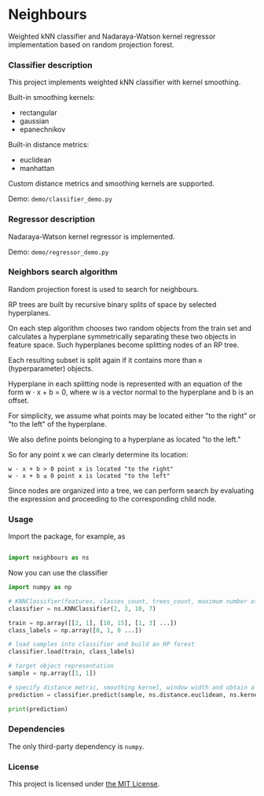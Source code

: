 # Neighbours

Weighted kNN classifier and Nadaraya-Watson kernel regressor implementation based on random projection forest.

### Classifier description

This project implements weighted kNN classifier with kernel smoothing.

Built-in smoothing kernels:

* rectangular
* gaussian
* epanechnikov

Built-in distance metrics:

* euclidean
* manhattan

Custom distance metrics and smoothing kernels are supported.

Demo: `demo/classifier_demo.py`

### Regressor description

Nadaraya-Watson kernel regressor is implemented.

Demo: `demo/regressor_demo.py`

### Neighbors search algorithm

Random projection forest is used to search for neighbours.

RP trees are built by recursive binary splits of space by selected hyperplanes.

On each step algorithm chooses two random objects from the train set
and calculates a hyperplane symmetrically separating these two objects in feature space.
Such hyperplanes become splitting nodes of an RP tree.

Each resulting subset is split again if it contains more than `m` (hyperparameter) objects. 

Hyperplane in each splitting node is represented with an equation of the form
w · x + b = 0, where w is a vector normal to the hyperplane and b is an offset.

For simplicity, we assume what points may be located either "to the right"
or "to the left" of the hyperplane.

We also define points belonging to a hyperplane as located "to the left."

So for any point x we can clearly determine its location:

```
w · x + b > 0 point x is located "to the right"
w · x + b ≤ 0 point x is located "to the left"
```

Since nodes are organized into a tree, we can perform search by evaluating the expression and proceeding to the corresponding child node.

### Usage

Import the package, for example, as

```python

import neighbours as ns
```

Now you can use the classifier

```python
import numpy as np

# KNNClassifier(features, classes_count, trees_count, maximum number of samples in one leaf of an RP tree)
classifier = ns.KNNClassifier(2, 3, 10, 7)

train = np.array([[2, 1], [10, 15], [1, 3] ...])
class_labels = np.array([0, 1, 0 ...])

# load samples into classifier and build an RP forest
classifier.load(train, class_labels)

# target object representation
sample = np.array([1, 1])

# specify distance metric, smoothing kernel, window width and obtain a prediction
prediction = classifier.predict(sample, ns.distance.euclidean, ns.kernel.gaussian, 1)

print(prediction)
```

### Dependencies

The only third-party dependency is `numpy`.

### License

This project is licensed under [the MIT License](https://raw.githubusercontent.com/hashlag/neighbours/main/LICENSE).